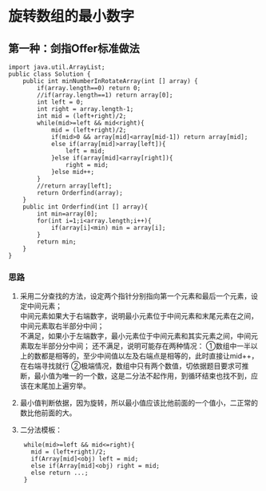 # 旋转数组的最小数字

## 第一种：剑指Offer标准做法
    import java.util.ArrayList;
    public class Solution {
        public int minNumberInRotateArray(int [] array) {
            if(array.length==0) return 0;
            //if(array.length==1) return array[0];
            int left = 0;
            int right = array.length-1;
            int mid = (left+right)/2;
            while(mid>=left && mid<right){
                mid = (left+right)/2;
                if(mid>0 && array[mid]<array[mid-1]) return array[mid];
                else if(array[mid]>array[left]){
                    left = mid;
                }else if(array[mid]<array[right]){
                    right = mid;
                }else mid++;
            }
            //return array[left];
            return Orderfind(array);
        }
        public int Orderfind(int [] array){
            int min=array[0];
            for(int i=1;i<array.length;i++){
                if(array[i]<min) min = array[i];
            }
            return min;
        }
    }

### 思路
1. 采用二分查找的方法，设定两个指针分别指向第一个元素和最后一个元素，设定中间元素；  
  中间元素如果大于右端数字，说明最小元素位于中间元素和末尾元素在之间，中间元素取右半部分中间；  
  不满足，如果小于左端数字，最小元素位于中间元素和其实元素之间，中间元素取左半部分分中间；
  还不满足，说明可能存在两种情况：
  ①数组中一半以上的数都是相等的，至少中间值以左及右端点是相等的，此时直接让mid++，在右端寻找就行
  ②极端情况，数组中只有两个数值，切依据题目要求可推断，最小值为唯一的一个数，这是二分法不起作用，到循环结束也找不到，应该在末尾加上遍穷举。
2. 最小值判断依据，因为旋转，所以最小值应该比他前面的一个值小，二正常的数比他前面的大。
3. 二分法模板：

        while(mid>=left && mid<=right){
          mid = (left+right)/2;
          if(Array[mid]<obj) left = mid;
          else if(Array[mid]<obj) right = mid;
          else return ...;
        }
